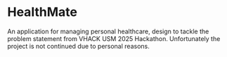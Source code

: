 # HealthMate

An application for managing personal healthcare, design to tackle the problem statement from VHACK USM 2025 Hackathon.
Unfortunately the project is not continued due to personal reasons.
